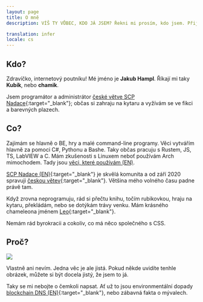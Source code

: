 ```yaml
---
layout: page
title: O mně
description: VÍŠ TY VŮBEC, KDO JÁ JSEM? Řekni mi prosím, kdo jsem. Přijdu si v životě vážně ztracený.

translation: infer
locale: cs
---
```


## Kdo?

Zdravíčko, internetový poutníku! Mé jméno je **Jakub Hampl**. Říkají mi taky **Kubík**, nebo **chamik**.

Jsem programátor a administrátor [české větve SCP Nadace](http://scp-wiki.cz){:target="_blank"}; občas si zahraju na kytaru a vyžívám se ve fikci a barevných plazech.

## Co?

Zajímám se hlavně o BE, hry a malé command-line programy. Věci vytvářím hlavně za pomoci C#, Pythonu a Bashe. Taky občas pracuju s Rustem, JS, TS, LabVIEW a C. Mám zkušenosti s Linuxem neboť používám Arch mimochodem. Tady jsou [věci, které používám (EN)](/void/tools).

[SCP Nadace (EN)](http://scpwiki.com){:target="_blank"} je skvělá komunita a od září 2020 spravuji [českou větev](http://scp-wiki.cz){:target="_blank"}. Většina mého volného času padne právě tam.

Když zrovna neprogramuju, rád si přečtu knihu, točím rubikovkou, hraju na kytaru, překládám, nebo se dotýkám trávy venku. Mám krásného chameleona jménem [Leo](https://cdn.discordapp.com/attachments/719587027233800192/858445373034201169/IMG_20210614_144456.jpg){:target="_blank"}.

Nemám rád byrokracii a cokoliv, co má něco společného s CSS.

## Proč?

<img class="float-left pr-10 my-0" src="/assets/images/pfp.png">

Vlastně ani nevím. Jedna věc je ale jistá. Pokud někde uvidíte tenhle obrázek, můžete si být docela jistý, že jsem to já.

Taky se mi nebojte o čemkoli napsat. Ať už to jsou environmentální dopady [blockchain DNS (EN)](https://datatracker.ietf.org/doc/draft-mayrhofer-did-dns/){:target="_blank"}, nebo zábavná fakta o mývalech.